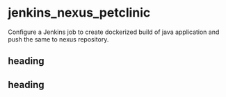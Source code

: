 # jenkins_nexus_petclinic
Configure a Jenkins job to create dockerized build of java application and push the same to nexus repository.
## heading
## heading

